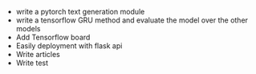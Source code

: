 - write a pytorch text generation module 
- write a tensorflow GRU method and evaluate the model over the other models
- Add Tensorflow board 
- Easily deployment with flask api
- Write articles
- Write test
